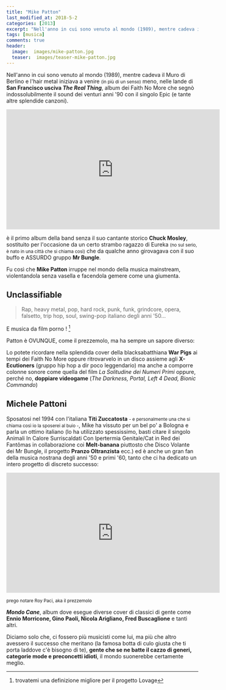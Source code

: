 ```yaml
---
title: "Mike Patton"
last_modified_at: 2018-5-2
categories: [2013]
excerpt: "Nell'anno in cui sono venuto al mondo (1989), mentre cadeva il Muro di Berlino e l'hair metal iniziava a venire (in più di un senso)..."
tags: [musica]
comments: true
header:  
  image:  images/mike-patton.jpg
  teaser:  images/teaser-mike-patton.jpg
---
```


Nell'anno in cui sono venuto al mondo (1989), mentre cadeva il Muro di Berlino e l'hair metal iniziava a venire <small>(in più di un senso)</small> meno, nelle lande di **San Francisco usciva _The Real Thing_**, album dei Faith No More che segnò indossolubilmente il sound dei venturi anni '90 con il singolo Epic (e tante altre splendide canzoni).

<iframe width="560" height="315" src="https://www.youtube.com/embed/8yoABwIlX3s" frameborder="0" allow="autoplay; encrypted-media" allowfullscreen></iframe>

è il primo album della band senza il suo cantante storico **Chuck Mosley**, sostituito per l'occasione da un certo strambo ragazzo di Eureka <small>(no sul serio, è nato in una città che si chiama così)</small> che da qualche anno girovagava con il suo buffo e ASSURDO gruppo **Mr Bungle**.

Fu così che **Mike Patton** irruppe nel mondo della musica mainstream, violentandola senza vasella e facendola gemere come una giumenta.

## Unclassifiable

> Rap, heavy metal, pop, hard rock, punk, funk, grindcore, opera, falsetto, trip hop, soul, swing-pop italiano degli anni '50...

E musica da film porno ! [^porno] 

[^porno]: trovatemi una definizione migliore per il progetto Lovage

Patton è OVUNQUE, come il prezzemolo, ma ha sempre un sapore diverso: 

Lo potete ricordare nella splendida cover della blacksabatthiana **War Pigs** ai tempi dei Faith No More oppure ritrovarvelo in un disco assieme agli **X-Ecutioners** (gruppo hip hop a dir poco leggendario) ma anche a comporre colonne sonore come quella del film _La Solitudine dei Numeri Primi_ oppure, perché no, **doppiare videogame** (_The Darkness, Portal, Left 4 Dead, Bionic Commando_)

## Michele Pattoni

Sposatosi nel 1994 con l'italiana **Titi Zuccatosta** <small>- e personalmente una che si chiama così io la sposerei al buio -</small>, Mike ha vissuto per un bel po' a Bologna e parla un ottimo italiano (lo ha utilizzato spessissimo, basti citare il singolo Animali In Calore Surriscaldati Con Ipertermia Genitale/Cat in Red dei Fantômas in collaborazione coi **Melt-banana** piuttosto che Disco Volante dei Mr Bungle, il progetto **Pranzo Oltranzista** ecc.) ed è anche un gran fan della musica nostrana degli anni '50 e primi '60, tanto che ci ha dedicato un intero progetto di discreto successo:

<iframe width="560" height="315" src="https://www.youtube.com/embed/_oW1Ynkhj_g" frameborder="0" allow="autoplay; encrypted-media" allowfullscreen></iframe>

<small>prego notare Roy Paci, aka il prezzemolo</small>

_**Mondo Cane**_, album dove esegue diverse cover di classici di gente come **Ennio Morricone, Gino Paoli, Nicola Arigliano, Fred Buscaglione** e tanti altri.

Diciamo solo che, ci fossero più musicisti come lui, ma più che altro avessero il successo che meritano (la famosa botta di culo giusta che ti porta laddove c'è bisogno di te), **gente che se ne batte il cazzo di generi, categorie mode e preconcetti idioti**, il mondo suonerebbe certamente meglio.